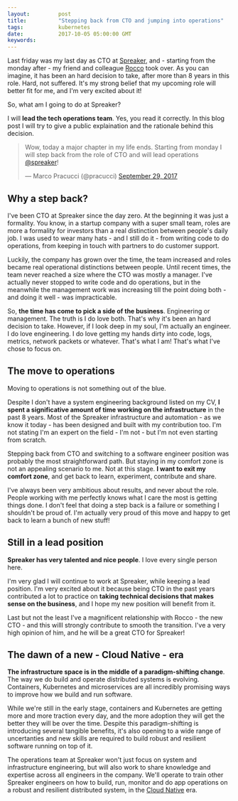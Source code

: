 ```yaml
---
layout:         post
title:          "Stepping back from CTO and jumping into operations"
tags:           kubernetes
date:           2017-10-05 05:00:00 GMT
keywords:
---
```



Last friday was my last day as CTO at [Spreaker](https://www.spreaker.com), and - starting from the monday after - my friend and colleague [Rocco](https://twitter.com/roccozanni) took over. As you can imagine, it has been an hard decision to take, after more than 8 years in this role. Hard, not suffered. It's my strong belief that my upcoming role will better fit for me, and I'm very excited about it!

So, what am I going to do at Spreaker?

I will **lead the tech operations team**. Yes, you read it correctly. In this blog post I will try to give a public explaination and the rationale behind this decision.

<blockquote class="twitter-tweet" data-lang="en"><p lang="en" dir="ltr">Wow, today a major chapter in my life ends. Starting from monday I will step back from the role of CTO and will lead operations <a href="https://twitter.com/spreaker?ref_src=twsrc%5Etfw">@spreaker</a>!</p>&mdash; Marco Pracucci (@pracucci) <a href="https://twitter.com/pracucci/status/913824008642138113?ref_src=twsrc%5Etfw">September 29, 2017</a></blockquote>
<script async src="//platform.twitter.com/widgets.js" charset="utf-8"></script>


## Why a step back?

I've been CTO at Spreaker since the day zero. At the beginning it was just a formality. You know, in a startup company with a super small team, roles are more a formality for investors than a real distinction between people's daily job. I was used to wear many hats - and I still do it - from writing code to do operations, from keeping in touch with partners to do customer support.

Luckily, the company has grown over the time, the team increased and roles became real operational distinctions between people. Until recent times, the team never reached a size where the CTO was mostly a manager. I've actually never stopped to write code and do operations, but in the meanwhile the management work was increasing till the point doing both - and doing it well - was impracticable.

So, **the time has come to pick a side of the business**. Engineering or management. The truth is I do love both. That's why it's been an hard decision to take. However, if I look deep in my soul, I'm actually an engineer. I do love engineering. I do love getting my hands dirty into code, logs, metrics, network packets or whatever. That's what I am! That's what I've chose to focus on.


## The move to operations

Moving to operations is not something out of the blue.

Despite I don't have a system engineering background listed on my CV, **I spent a significative amount of time working on the infrastructure** in the past 8 years. Most of the Spreaker infrastructure and automation - as we know it today - has been designed and built with my contribution too. I'm not stating I'm an expert on the field - I'm not - but I'm not even starting from scratch.

Stepping back from CTO and switching to a software engineer position was probably the most straightforward path. But staying in my comfort zone is not an appealing scenario to me. Not at this stage. **I want to exit my comfort zone**, and get back to learn, experiment, contribute and share.

I've always been very ambitious about results, and never about the role. People working with me perfectly knows what I care the most is getting things done. I don't feel that doing a step back is a failure or something I shouldn't be proud of. I'm actually very proud of this move and happy to get back to learn a bunch of new stuff!


## Still in a lead position

**Spreaker has very talented and nice people**. I love every single person here.

I'm very glad I will continue to work at Spreaker, while keeping a lead position. I'm very excited about it because being CTO in the past years contributed a lot to practice on **taking technical decisions that makes sense on the business**, and I hope my new position will benefit from it.

Last but not the least I've a magnificent relationship with Rocco - the new CTO - and this willl strongly contribute to smooth the transition. I've a very high opinion of him, and he will be a great CTO for Spreaker!


## The dawn of a new - Cloud Native - era

**The infrastructure space is in the middle of a paradigm-shifting change**. The way we do build and operate distributed systems is evolving. Containers, Kubernetes and microservices are all incredibly promising ways to improve how we build and run software.

While we're still in the early stage, containers and Kubernetes are getting more and more traction every day, and the more adoption they will get the better they will be over the time. Despite this paradigm-shifting is introducing several tangible benefits, it's also opening to a wide range of uncertanties and new skills are required to build robust and resilient software running on top of it.

The operations team at Spreaker won't just focus on system and infrastructure engineering, but will also work to share knowledge and expertise across all engineers in the company. We'll operate to train other Spreaker engineers on how to build, run, monitor and do app operations on a robust and resilient distributed system, in the [Cloud Native](https://blog.heptio.com/cloud-native-part-1-definition-716ed30e9193) era.

